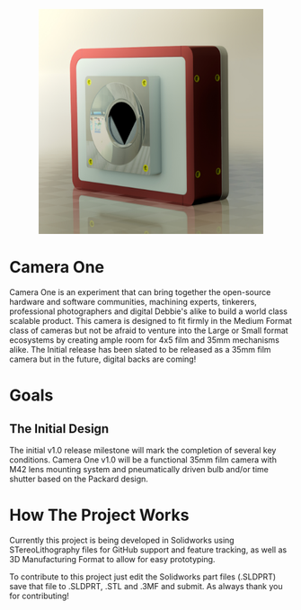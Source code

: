 <p align="center"><img src="https://github.com/Creative515/Camera-One/blob/master/Branding/Renders/Body-Plastic-HQ.jpg" width=400px></p>

# Camera One
Camera One is an experiment that can bring together the open-source hardware and software communities, machining experts, tinkerers, professional photographers and digital Debbie's alike to build a world class scalable product. This camera is designed to fit firmly in the Medium Format class of cameras but not be afraid to venture into the Large or Small format ecosystems by creating ample room for 4x5 film and 35mm mechanisms alike.  The Initial release has been slated to be released as a 35mm film camera but in the future, digital backs are coming! 

# Goals
## The Initial Design  
The initial v1.0 release milestone will mark the completion of several key conditions. Camera One v1.0 will be a functional 35mm film camera with M42 lens mounting system and pneumatically driven bulb and/or time shutter based on the Packard design.

# How The Project Works
Currently this project is being developed in Solidworks using STereoLithography files for GitHub support and feature tracking, as well as 3D Manufacturing Format to allow for easy prototyping.

To contribute to this project just edit the Solidworks part files (.SLDPRT) save that file to .SLDPRT, .STL and .3MF and submit. As always thank you for contributing!
